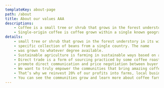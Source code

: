 ```yaml
---
templateKey: about-page
path: /about
title: About our values AAA
descriptions: 
    - Coffee is a small tree or shrub that grows in the forest understory in its wild form, and traditionally was grown commercially under other trees that provided shade
    - Single-origin coffee is coffee grown within a single known geographic origin. Sometimes, this is a single farm or a specific collection of beans from
details: 
    - small tree or shrub that grows in the forest understory in its wild
    - specific collection of beans from a single country. The name
    - was grown to whatever degree available.
    - Sustainable agriculture is farming in sustainable ways based on an understanding of ecosystem services, the study of relationships whatever degree available.
    - Direct trade is a form of sourcing practiced by some coffee roasters.
    - promote direct communication and price negotiation between buyer and farmer, along with systems that encourage and incentivize quality.
    - We want to truly empower the communities that bring amazing coffee to you.
    - That’s why we reinvest 20% of our profits into farms, local businesses and schools everywhere our coffee is grown.
    - You can see the communities grow and learn more about coffee farming on our blog.
---
```

